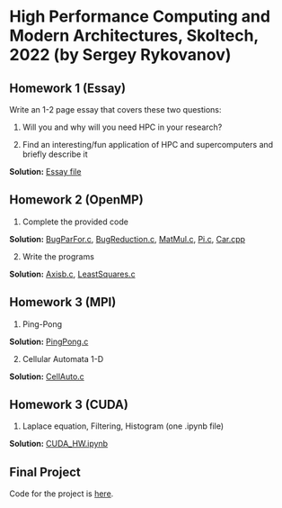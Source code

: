 # High Performance Computing and Modern Architectures, Skoltech, 2022 (by Sergey Rykovanov)

## Homework 1 (Essay)
Write an 1-2 page essay that covers these two questions:

1) Will you and why will you need HPC in your research?

2) Find an interesting/fun application of HPC and supercomputers and briefly describe it

**Solution:** [Essay file](https://github.com/nikuznetsov/HPC_course_2022/blob/main/HPC_Essay_KuznetsovNV.pdf)

## Homework 2 (OpenMP)
1) Complete the provided code

**Solution:** [BugParFor.c](https://github.com/nikuznetsov/HPC_course_2022/blob/main/HW2/BugParFor.c), 
              [BugReduction.c](https://github.com/nikuznetsov/HPC_course_2022/blob/main/HW2/BugReduction.c), 
              [MatMul.c](https://github.com/nikuznetsov/HPC_course_2022/blob/main/HW2/MatMul.c),
              [Pi.c](https://github.com/nikuznetsov/HPC_course_2022/blob/main/HW2/Pi.c),
              [Car.cpp](https://github.com/nikuznetsov/HPC_course_2022/blob/main/HW2/Car.cpp)
              
2) Write the programs

**Solution:** [Axisb.c](https://github.com/nikuznetsov/HPC_course_2022/blob/main/HW2/Axisb.c), 
              [LeastSquares.c](https://github.com/nikuznetsov/HPC_course_2022/blob/main/HW2/LeastSquares.c)

## Homework 3 (MPI)

1) Ping-Pong

**Solution:** [PingPong.c](https://github.com/nikuznetsov/HPC_course_2022/blob/main/HW3/PingPong.c)

2) Cellular Automata 1-D

**Solution:** [CellAuto.c](https://github.com/nikuznetsov/HPC_course_2022/blob/main/HW3/CellAuto.c)

## Homework 3 (CUDA)

1) Laplace equation, Filtering, Histogram (one .ipynb file)

**Solution:** [CUDA_HW.ipynb](https://github.com/nikuznetsov/HPC_course_2022/blob/main/HW4/CUDA_HW.ipynb)

## Final Project

Code for the project is [here](https://github.com/nikuznetsov/HPC_course_2022/tree/main/PROJECT).
